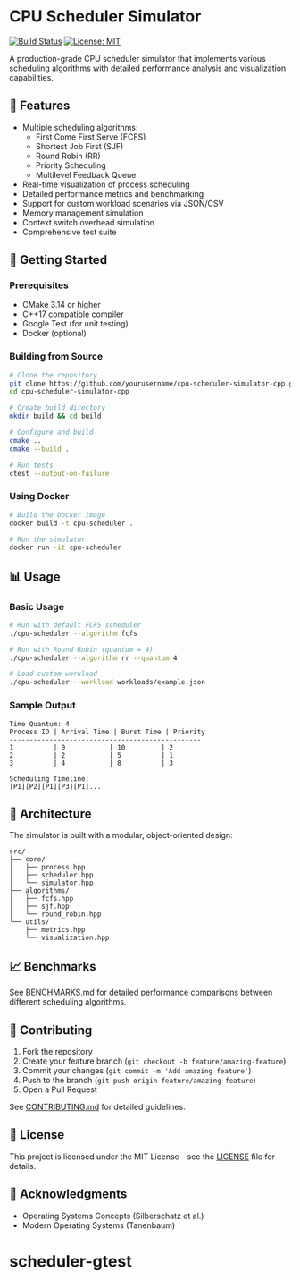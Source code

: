 # CPU Scheduler Simulator

[![Build Status](https://github.com/yourusername/cpu-scheduler-simulator-cpp/workflows/CI/badge.svg)](https://github.com/yourusername/cpu-scheduler-simulator-cpp/actions)
[![License: MIT](https://img.shields.io/badge/License-MIT-yellow.svg)](https://opensource.org/licenses/MIT)

A production-grade CPU scheduler simulator that implements various scheduling algorithms with detailed performance analysis and visualization capabilities.

## 🎯 Features

- Multiple scheduling algorithms:
  - First Come First Serve (FCFS)
  - Shortest Job First (SJF)
  - Round Robin (RR)
  - Priority Scheduling
  - Multilevel Feedback Queue
- Real-time visualization of process scheduling
- Detailed performance metrics and benchmarking
- Support for custom workload scenarios via JSON/CSV
- Memory management simulation
- Context switch overhead simulation
- Comprehensive test suite

## 🚀 Getting Started

### Prerequisites

- CMake 3.14 or higher
- C++17 compatible compiler
- Google Test (for unit testing)
- Docker (optional)

### Building from Source

```bash
# Clone the repository
git clone https://github.com/yourusername/cpu-scheduler-simulator-cpp.git
cd cpu-scheduler-simulator-cpp

# Create build directory
mkdir build && cd build

# Configure and build
cmake ..
cmake --build .

# Run tests
ctest --output-on-failure
```

### Using Docker

```bash
# Build the Docker image
docker build -t cpu-scheduler .

# Run the simulator
docker run -it cpu-scheduler
```

## 📊 Usage

### Basic Usage

```bash
# Run with default FCFS scheduler
./cpu-scheduler --algorithm fcfs

# Run with Round Robin (quantum = 4)
./cpu-scheduler --algorithm rr --quantum 4

# Load custom workload
./cpu-scheduler --workload workloads/example.json
```

### Sample Output

```
Time Quantum: 4
Process ID | Arrival Time | Burst Time | Priority
------------------------------------------------
1          | 0           | 10         | 2
2          | 2           | 5          | 1
3          | 4           | 8          | 3

Scheduling Timeline:
[P1][P2][P1][P3][P1]...
```

## 🔧 Architecture

The simulator is built with a modular, object-oriented design:

```
src/
├── core/
│   ├── process.hpp
│   ├── scheduler.hpp
│   └── simulator.hpp
├── algorithms/
│   ├── fcfs.hpp
│   ├── sjf.hpp
│   └── round_robin.hpp
└── utils/
    ├── metrics.hpp
    └── visualization.hpp
```

## 📈 Benchmarks

See [BENCHMARKS.md](BENCHMARKS.md) for detailed performance comparisons between different scheduling algorithms.

## 🤝 Contributing

1. Fork the repository
2. Create your feature branch (`git checkout -b feature/amazing-feature`)
3. Commit your changes (`git commit -m 'Add amazing feature'`)
4. Push to the branch (`git push origin feature/amazing-feature`)
5. Open a Pull Request

See [CONTRIBUTING.md](CONTRIBUTING.md) for detailed guidelines.

## 📝 License

This project is licensed under the MIT License - see the [LICENSE](LICENSE) file for details.

## 🙏 Acknowledgments

- Operating Systems Concepts (Silberschatz et al.)
- Modern Operating Systems (Tanenbaum)
# scheduler-gtest
